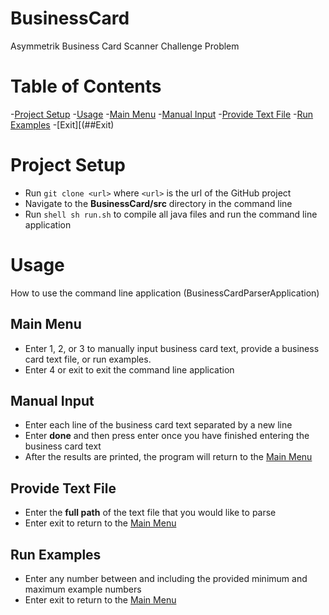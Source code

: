 # BusinessCard
Asymmetrik Business Card Scanner Challenge Problem

# Table of Contents
-[Project Setup](#ProjectSetup)
-[Usage](#Usage)
  -[Main Menu](##MainMenu)
  -[Manual Input](##Manual)
  -[Provide Text File](##TextFile)
  -[Run Examples](##Example)
  -[Exit][(##Exit)

# Project Setup
- Run `git clone <url>` where `<url>` is the url of the GitHub project
- Navigate to the **BusinessCard/src** directory in the command line
- Run ```shell sh run.sh``` to compile all java files and run the command line application

# Usage
How to use the command line application (BusinessCardParserApplication)
## Main Menu
- Enter 1, 2, or 3 to manually input business card text, provide a business card text file, or run examples.
- Enter 4 or exit to exit the command line application
## Manual Input
- Enter each line of the business card text separated by a new line
- Enter **done** and then press enter once you have finished entering the business card text
- After the results are printed, the program will return to the [Main Menu](##MainMenu)
## Provide Text File
- Enter the **full path** of the text file that you would like to parse
- Enter exit to return to the [Main Menu](##MainMenu)
## Run Examples
- Enter any number between and including the provided minimum and maximum example numbers
- Enter exit to return to the [Main Menu](##MainMenu)

